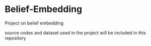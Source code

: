 # Belief-Embedding
Project on belief embedding

source codes and dataset used in the project  will be included in this repository
